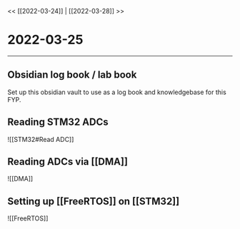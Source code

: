 
<< [[2022-03-24]] | [[2022-03-28]] >>
# 2022-03-25
---

## Obsidian log book / lab book
Set up this obsidian vault to use as a log book and knowledgebase for this FYP. 


## Reading STM32 ADCs
![[STM32#Read ADC]]

## Reading ADCs via [[DMA]]
![[DMA]]

## Setting up [[FreeRTOS]] on [[STM32]]
![[FreeRTOS]]
